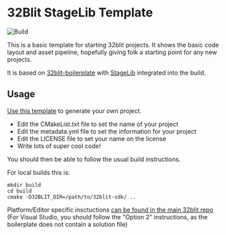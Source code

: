 # 32Blit StageLib Template

![Build](https://github.com/ali1234/32blit-stagelib-template/workflows/Build/badge.svg)

This is a basic template for starting 32blit projects. It shows the basic
code layout and asset pipeline, hopefully giving folk a starting point for
any new projects.

It is based on [32blit-boilerplate](https://github.com/32blit/32blit-boilerplate)
with [StageLib](https://github.com/ali1234/32blit-stagelib) integrated into the build.

## Usage

[Use this template](https://github.com/ali1234/32blit-stagelib-template/generate) to
generate your own project.

* Edit the CMakeList.txt file to set the name of your project
* Edit the metadata.yml file to set the information for your project
* Edit the LICENSE file to set your name on the license
* Write lots of super cool code!

You should then be able to follow the usual build instructions.

For local builds this is:
```
mkdir build
cd build
cmake -D32BLIT_DIR=/path/to/32blit-sdk/ ..
```

Platform/Editor specific insctuctions [can be found in the main 32blit repo](https://github.com/pimoroni/32blit-beta#more-docs)
(For Visual Studio, you should follow the "Option 2" instructions, as the boilerplate does not contain a solution file)
